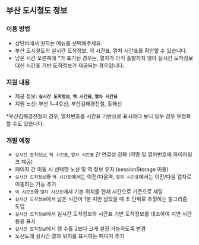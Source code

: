 ## 부산 도시철도 정보

### 이용 방법
* 상단바에서 원하는 메뉴를 선택해주세요.
* 부산 도시철도의 실시간 도착정보, 역 시간표, 열차 시간표를 확인할 수 있습니다.
* 남은 시간 오른쪽에 &ast;가 표기된 경우는, 열차가 아직 출발하지 않아 실시간 도착정보 대신 시간표 기반 도착정보가 제공되는 경우입니다.

### 지원 내용
* 제공 정보: **`실시간 도착정보`**, **`역 시간표`**, **`열차 시간표`**
* 지원 노선: 부산 1~4호선, 부산김해경전철, 동해선

*부산김해경전철의 경우, 열차번호를 시간표 기반으로 표시하다 보니 일부 경우 부정확할 수도 있습니다.

### 개발 예정
* `실시간 도착정보`, `역 시간표`, `열차 시간표` 간 연결성 강화 (역명 및 열차번호에 하이퍼링크 제공)
* 페이지 간 이동 시 선택한 노선 및 역 정보 유지 (sessionStorage 이용)
* `실시간 도착정보`와 `역 시간표`에서는 이전/다음역, `열차 시간표`에서는 이전/다음 열차로 이동하는 기능 추가
* `역 시간표`와 `열차 시간표`에서 기본 위치를 현재 시간으로 기준으로 세팅
* `실시간 도착정보`에서 남은 시간이 1분 미만 남았을 때 초 단위로 추정하는 알고리즘 도입
* `실시간 도착정보`에서 실시간 도착정보와 시간표 기반 도착정보를 대조하여 지연 시간 등을 표시
* `실시간 도착정보`에서 행 수를 2보다 크게 설정 가능하도록 변경
* 노선도에 실시간 열차 위치를 표시하는 페이지 추가